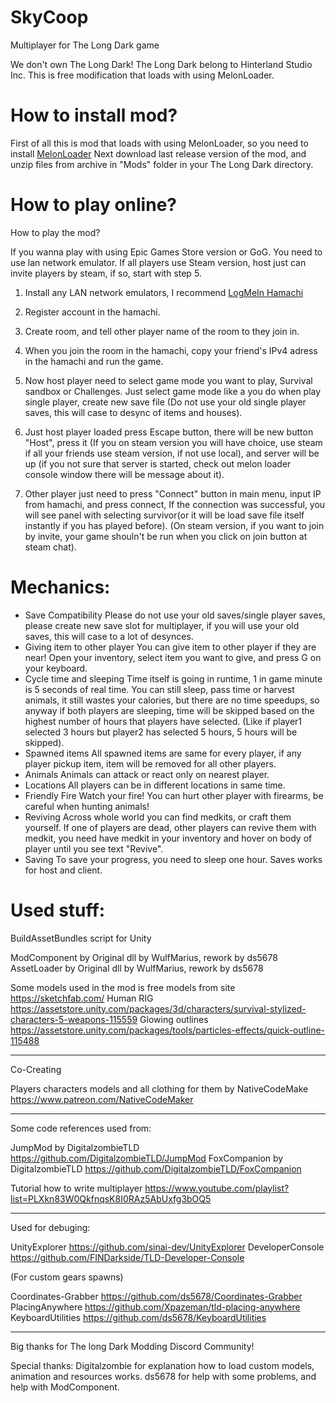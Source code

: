 # SkyCoop
Multiplayer for The Long Dark game

We don't own The Long Dark! The Long Dark belong to Hinterland Studio Inc. 
This is free modification that loads with using MelonLoader.

# How to install mod?

First of all this is mod that loads with using MelonLoader, so you need to install [MelonLoader](https://melonwiki.xyz/#/)
Next download last release version of the mod, and unzip files from archive in "Mods" folder in your The Long Dark directory.


# How to play online?

How to play the mod?

If you wanna play with using Epic Games Store version or GoG. You need to use lan network emulator.
If all players use Steam version, host just can invite players by steam, if so, start with step 5.

1. Install any LAN network emulators, I recommend [LogMeIn Hamachi](https://www.vpn.net/)
2. Register account in the hamachi.
3. Create room, and tell other player name of the room to they join in.
4. When you join the room in the hamachi, copy your friend's IPv4 adress in the hamachi and run the game.

5. Now host player need to select game mode you want to play, Survival sandbox or Challenges. Just select game mode like a you do when play single player, create new save file (Do not use your old single player saves, this will case to desync of items and houses).
6. Just host player loaded press Escape button, there will be new button "Host", press it (If you on steam version  you will have choice, use steam if all your friends use steam version, if not use local), and server will be up (if you not sure that server is started, check out melon loader console window there will be message about it).
7. Other player just need to press "Connect" button in main menu, input IP from hamachi, and press connect, If the connection was successful, you will see panel with selecting survivor(or it will be load save file itself instantly if you has played before).
(On steam version, if you want to join by invite, your game shouln't be run when you click on join button at steam chat).

# Mechanics:
- Save Compatibility Please do not use your old saves/single player saves, please create new save slot for multiplayer, if you will use your old saves, this will case to a lot of desynces.
- Giving item to other player You can give item to other player if they are near! Open your inventory, select item you want to give, and press G on your keyboard.
- Cycle time and sleeping Time itself is going in runtime, 1 in game minute is 5 seconds of real time. You can still sleep, pass time or harvest animals, it still wastes your calories, but there are no time speedups, so anyway if both players are sleeping, time will be skipped based on the highest number of hours that players have selected. (Like if player1 selected 3 hours but player2 has selected 5 hours, 5 hours will be skipped).
- Spawned items All spawned items are same for every player, if any player pickup item, item will be removed for all other players.
- Animals Animals can attack or react only on nearest player.
- Locations All players can be in different locations in same time.
- Friendly Fire Watch your fire! You can hurt other player with firearms, be careful when hunting animals!
- Reviving Across whole world you can find medkits, or craft them yourself. If one of players are dead, other players can revive them with medkit, you need have medkit in your inventory and hover on body of player until you see text "Revive".
-  Saving To save your progress, you need to sleep one hour. Saves works for host and client.


# Used stuff:

BuildAssetBundles script for Unity

ModComponent by Original dll by WulfMarius, rework by ds5678 
AssetLoader by Original dll by WulfMarius, rework by ds5678 

Some models used in the mod is free models from site https://sketchfab.com/
Human RIG https://assetstore.unity.com/packages/3d/characters/survival-stylized-characters-5-weapons-115559
Glowing outlines https://assetstore.unity.com/packages/tools/particles-effects/quick-outline-115488

----------------------------------------------------------------------

Co-Creating

Players characters models and all clothing for them by NativeCodeMake https://www.patreon.com/NativeCodeMaker

----------------------------------------------------------------------

Some code references used from:

JumpMod by DigitalzombieTLD https://github.com/DigitalzombieTLD/JumpMod
FoxCompanion by DigitalzombieTLD https://github.com/DigitalzombieTLD/FoxCompanion

Tutorial how to write multiplayer https://www.youtube.com/playlist?list=PLXkn83W0QkfnqsK8I0RAz5AbUxfg3bOQ5

----------------------------------------------------------------------

Used for debuging:

UnityExplorer https://github.com/sinai-dev/UnityExplorer
DeveloperConsole https://github.com/FINDarkside/TLD-Developer-Console

(For custom gears spawns)

Coordinates-Grabber https://github.com/ds5678/Coordinates-Grabber
PlacingAnywhere https://github.com/Xpazeman/tld-placing-anywhere
KeyboardUtilities https://github.com/ds5678/KeyboardUtilities


----------------------------------------------------------------------

Big thanks for The long Dark Modding Discord Community!

Special thanks:
Digitalzombie for explanation how to load custom models, animation and resources works.
ds5678 for help with some problems, and help with ModComponent.

